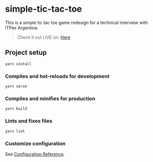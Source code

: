 # simple-tic-tac-toe

This is a simple tic tac toe game redesign for a technical interview with ITPex Argentina.

> Check it out LIVE on: [Here](https://khanos-tictactoe.herokuapp.com/)

## Project setup

```
yarn install
```

### Compiles and hot-reloads for development

```
yarn serve
```

### Compiles and minifies for production

```
yarn build
```

### Lints and fixes files

```
yarn lint
```

### Customize configuration

See [Configuration Reference](https://cli.vuejs.org/config/).

